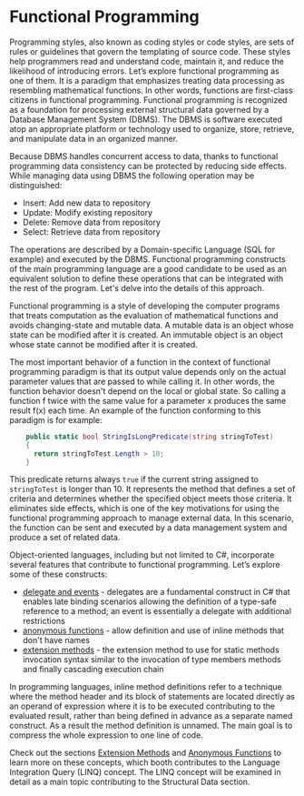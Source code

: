 <!--
//____________________________________________________________________________________________________________________________________
//
//  Copyright (C) 2024, Mariusz Postol LODZ POLAND.
//
//  To be in touch join the community by pressing the `Watch` button and get started commenting using the discussion panel at
//
//  https://github.com/mpostol/TP/discussions/182
//
//  by introducing yourself and telling us what you do with this community.
//_____________________________________________________________________________________________________________________________________
-->

# Functional Programming

Programming styles, also known as coding styles or code styles, are sets of rules or guidelines that govern the templating of source code. These styles help programmers read and understand code, maintain it, and reduce the likelihood of introducing errors. Let’s explore functional programming as one of them. It is a paradigm that emphasizes treating data processing as resembling mathematical functions. In other words, functions are first-class citizens in functional programming. Functional programming is recognized as a foundation for processing external structural data governed by a Database Management System (DBMS). The DBMS is software executed atop an appropriate platform or technology used to organize, store, retrieve, and manipulate data in an organized manner.

Because  DBMS handles concurrent access to data, thanks to functional programming data consistency can be protected by reducing side effects. While managing data using DBMS the following operation may be distinguished:

- Insert: Add new data to repository
- Update: Modify existing repository
- Delete: Remove data from repository
- Select: Retrieve data from repository

The operations are described by a Domain-specific Language (SQL for example) and executed by the DBMS. Functional programming constructs of the main programming language are a good candidate to be used as an equivalent solution to define these operations that can be integrated with the rest of the program. Let's delve into the details of this approach.

Functional programming is a style of developing the computer programs that treats computation as the evaluation of mathematical functions and avoids changing-state and mutable data. A mutable data is an object whose state can be modified after it is created. An immutable object is an object whose state cannot be modified after it is created.

The most important behavior of a function in the context of functional programming paradigm is that its output value depends only on the actual parameter values that are passed to while calling it. In other words, the function behavior doesn't depend on the local or global state. So calling a function f twice with the same value for a parameter x produces the same result f(x) each time. An example of the function conforming to this paradigm is for example:

```C#
    public static bool StringIsLongPredicate(string stringToTest)
    {
      return stringToTest.Length > 10;
    }
```

This predicate returns always `true` if the current string assigned to `stringToTest` is longer than 10. It represents the method that defines a set of criteria and determines whether the specified object meets those criteria. It eliminates side effects, which is one of the key motivations for using the functional programming approach to manage external data. In this scenario, the function can be sent and executed by a data management system and produce a set of related data.

Object-oriented languages, including but not limited to C\#, incorporate several features that contribute to functional programming. Let’s explore some of these constructs:

- [delegate and events](FunctionalProgramming/READMEDelegateEvents.md) - delegates are a fundamental construct in C# that enables late binding scenarios allowing the definition of a type-safe reference to a method; an event is essentially a delegate with additional restrictions
- [anonymous functions](FunctionalProgramming/AnonymousFunctions.cs) - allow definition and use of inline methods that don't have names
- [extension methods](FunctionalProgramming/ExtensionMethods.md) - the extension method to use for static methods invocation syntax similar to the invocation of type members methods and finally cascading execution chain

 In programming languages, inline method definitions refer to a technique where the method header and its block of statements are located directly as an operand of expression where it is to be executed contributing to the evaluated result, rather than being defined in advance as a separate named construct. As a result the method definition is unnamed. The main goal is to compress the whole expression to one line of code.

Check out the sections [Extension Methods](FunctionalProgramming/ExtensionMethods.md) and [Anonymous Functions](FunctionalProgramming/AnonymousFunctions.cs) to learn more on these concepts, which booth contributes to the Language Integration Query (LINQ) concept. The LINQ concept will be examined in detail as a main topic contributing to the Structural Data section.
